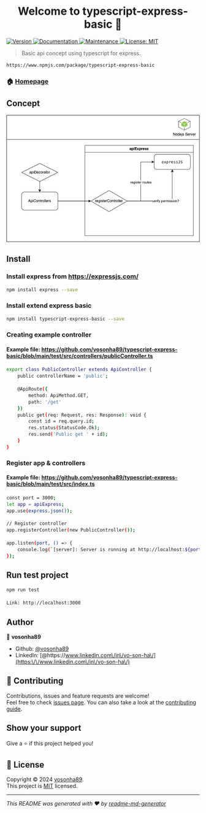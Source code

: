 <h1 align="center">Welcome to typescript-express-basic 👋</h1>
<p>
  <a href="https://www.npmjs.com/package/typescript-express-basic" target="_blank">
    <img alt="Version" src="https://img.shields.io/npm/v/typescript-express-basic.svg">
  </a>
  <a href="https://github.com/vosonha89/typescript-express-basic#readme" target="_blank">
    <img alt="Documentation" src="https://img.shields.io/badge/documentation-yes-brightgreen.svg" />
  </a>
  <a href="https://github.com/vosonha89/typescript-express-basic/graphs/commit-activity" target="_blank">
    <img alt="Maintenance" src="https://img.shields.io/badge/Maintained%3F-yes-green.svg" />
  </a>
  <a href="https://github.com/vosonha89/typescript-express-basic/blob/master/LICENSE" target="_blank">
    <img alt="License: MIT" src="https://img.shields.io/github/license/vosonha89/typescript-express-basic" />
  </a>
</p>

> Basic api concept using typescript for express. 
```sh
https://www.npmjs.com/package/typescript-express-basic
```

### 🏠 [Homepage](https://github.com/vosonha89/typescript-express-basic#readme)
## Concept

![alt text](https://raw.githubusercontent.com/vosonha89/typescript-express-basic/main/public/images/typescript-express-basic.jpg?raw=true)

## Install
### Install express from https://expressjs.com/
```sh
npm install express --save
```
### Install extend express basic
```sh
npm install typescript-express-basic --save
```
### Creating example controller
#### Example file: https://github.com/vosonha89/typescript-express-basic/blob/main/test/src/controllers/publicController.ts
```sh
export class PublicController extends ApiController {
    public controllerName = 'public';

    @ApiRoute({
        method: ApiMethod.GET,
        path: '/get'
    })
    public get(req: Request, res: Response): void {
        const id = req.query.id;
        res.status(StatusCode.Ok);
        res.send('Public get ' + id);
    }
}
```
### Register app & controllers
#### Example file: https://github.com/vosonha89/typescript-express-basic/blob/main/test/src/index.ts
```sh
const port = 3000;
let app = apiExpress;
app.use(express.json());

// Register controller
app.registerController(new PublicController());

app.listen(port, () => {
    console.log(`[server]: Server is running at http://localhost:${port}`);
});
```

## Run test project
```sh
npm run test

Link: http://localhost:3000
```

## Author

👤 **vosonha89**

* Github: [@vosonha89](https://github.com/vosonha89)
* LinkedIn: [@https:\/\/www.linkedin.com\/in\/vo-son-ha\/](https:\/\/www.linkedin.com\/in\/vo-son-ha\/)

## 🤝 Contributing

Contributions, issues and feature requests are welcome!<br />Feel free to check [issues page](https://github.com/vosonha89/typescript-express-basic/issues). You can also take a look at the [contributing guide](https://github.com/vosonha89/typescript-express-basic/blob/master/CONTRIBUTING.md).

## Show your support

Give a ⭐️ if this project helped you!

## 📝 License

Copyright © 2024 [vosonha89](https://github.com/vosonha89).<br />
This project is [MIT](https://github.com/vosonha89/typescript-express-basic/blob/master/LICENSE) licensed.

***
_This README was generated with ❤️ by [readme-md-generator](https://github.com/kefranabg/readme-md-generator)_